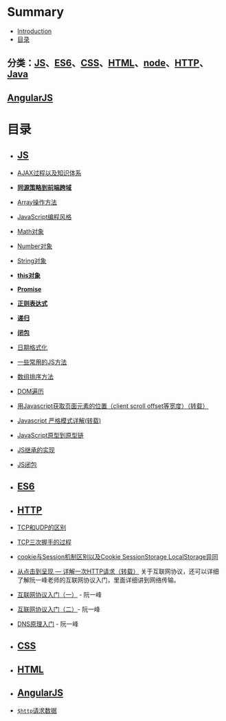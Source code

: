 # Summary

* [Introduction](README.md)
* [目录](mu-lu.md)



## 分类：[JS](#js)、[ES6](#es6)、[CSS](#css)、[HTML](#html)、[node](#node)、[HTTP](#http)、[Java](#java)
## [AngularJS](#AngularJS)



# 目录

- ## <span id="js">[JS](/JS/README.md)</span>

 - [AJAX过程以及知识体系](/JS/AJAX使用详细介绍.md)
 - [**同源策略到前端跨域**](/JS/同源策略到前端跨域.md)
 - [Array操作方法](/JS/Array操作方法.md)
 - [JavaScript编程风格](/JS/Javascript编程风格.md)
 - [Math对象](/JS/Math对象.md)
 - [Number对象](/JS/Number对象.md)
 - [String对象](/JS/String对象.md)
 - [**this对象**](/JS/this对象.md)
 - [**Promise**](/JS/Promise.md)
 - [**正则表达式**](/JS/正则表达式.md)
 - [**递归**](/JS/递归.md)
 - [**闭包**](/JS/闭包.md)
 - [日期格式化](/JS/日期格式化.md)
 - [一些常用的JS方法](/JS/一些常用的JS方法.md)
 - [数组排序方法](http://www.cnblogs.com/dong-xu/p/7088447.html)
 - [DOM遍历](/JS/DOM遍历.md)
 - [用Javascript获取页面元素的位置（client scroll offset等宽度）（转载）](http://www.ruanyifeng.com/blog/2009/09/find_element_s_position_using_javascript.html)
 - [Javascript 严格模式详解(转载)](http://www.zyy1217.com/2017/04/20/Javascript%20%E4%B8%A5%E6%A0%BC%E6%A8%A1%E5%BC%8F%E8%AF%A6%E8%A7%A3/)
 - [JavaScript原型到原型链](/JS/js从原型到原型链.md)
 - [JS继承的实现](/JS/继承.md)
 - [JS闭包](/JS/闭包.md)




- ## <span id="es6">[ES6](/ES6/README.md)</span>


- ## <span id="http">[HTTP](/HTTP/README.md)</span>

 - [TCP和UDP的区别](/HTTP/TCP和UDP.md)
 - [TCP三次握手的过程](/HTTP/TCP三次握手.md)
 - [cookie与Session机制区别以及Cookie SessionStorage LocalStorage异同](/HTTP/cookie与Session的区别.md)
 - [从点击到呈现 — 详解一次HTTP请求（转载）](http://www.zyy1217.com/2017/03/01/%E4%BB%8E%E7%82%B9%E5%87%BB%E5%88%B0%E5%91%88%E7%8E%B0%20%E2%80%94%20%E8%AF%A6%E8%A7%A3%E4%B8%80%E6%AC%A1HTTP%E8%AF%B7%E6%B1%82/)
关于互联网协议，还可以详细了解阮一峰老师的互联网协议入门，里面详细讲到网络传输。
 - [互联网协议入门（一）](http://www.ruanyifeng.com/blog/2012/05/internet_protocol_suite_part_i.html) - 阮一峰
 - [互联网协议入门（二）](http://www.ruanyifeng.com/blog/2012/06/internet_protocol_suite_part_ii.html)- 阮一峰
 - [DNS原理入门](http://www.ruanyifeng.com/blog/2016/06/dns.html) - 阮一峰 

- ## <span id="css">[CSS](CSS/README.md)</span>





- ## <span id="html">[HTML](/HTML/README.md)</span>



- ## <span id="AngularJS">[AngularJS](Angular.js/README.md)</span>


 - [`$http`请求数据]($http请求数据.md)


















